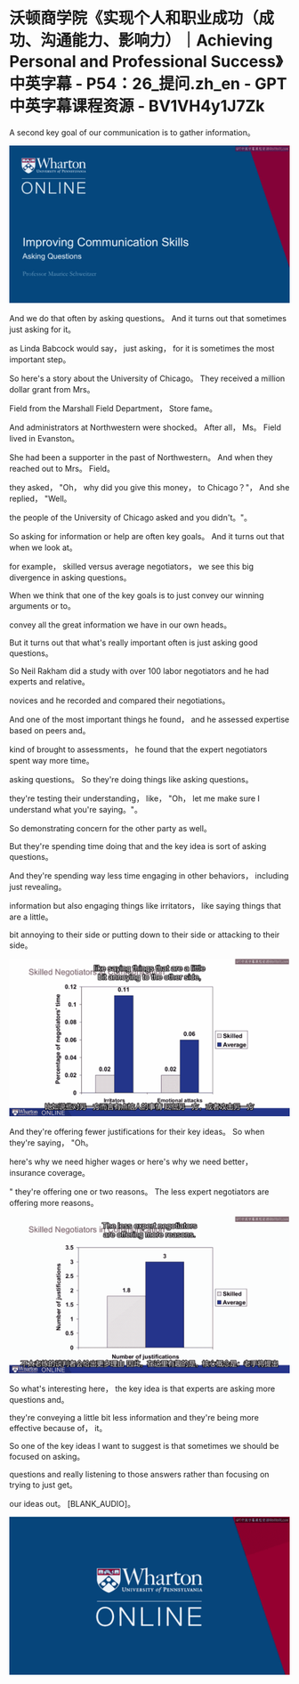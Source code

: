 # 沃顿商学院《实现个人和职业成功（成功、沟通能力、影响力）｜Achieving Personal and Professional Success》中英字幕 - P54：26_提问.zh_en - GPT中英字幕课程资源 - BV1VH4y1J7Zk

 A second key goal of our communication is to gather information。



![](img/549eaef0d5ae1fcabefa11bf4612f9ae_1.png)

 And we do that often by asking questions。 And it turns out that sometimes just asking for it。

 as Linda Babcock would say， just asking， for it is sometimes the most important step。

 So here's a story about the University of Chicago。 They received a million dollar grant from Mrs。

 Field from the Marshall Field Department， Store fame。

 And administrators at Northwestern were shocked。 After all， Ms。 Field lived in Evanston。

 She had been a supporter in the past of Northwestern。 And when they reached out to Mrs。 Field。

 they asked， "Oh， why did you give this money， to Chicago？"， And she replied， "Well。

 the people of the University of Chicago asked and you didn't。"。

 So asking for information or help are often key goals。 And it turns out that when we look at。

 for example， skilled versus average negotiators， we see this big divergence in asking questions。

 When we think that one of the key goals is to just convey our winning arguments or to。

 convey all the great information we have in our own heads。

 But it turns out that what's really important often is just asking good questions。

 So Neil Rakham did a study with over 100 labor negotiators and he had experts and relative。

 novices and he recorded and compared their negotiations。

 And one of the most important things he found， and he assessed expertise based on peers and。

 kind of brought to assessments， he found that the expert negotiators spent way more time。

 asking questions。 So they're doing things like asking questions。

 they're testing their understanding， like， "Oh， let me make sure I understand what you're saying。"。

 So demonstrating concern for the other party as well。

 But they're spending time doing that and the key idea is sort of asking questions。

 And they're spending way less time engaging in other behaviors， including just revealing。

 information but also engaging things like irritators， like saying things that are a little。

 bit annoying to their side or putting down to their side or attacking to their side。



![](img/549eaef0d5ae1fcabefa11bf4612f9ae_3.png)

 And they're offering fewer justifications for their key ideas。 So when they're saying， "Oh。

 here's why we need higher wages or here's why we need better， insurance coverage。

" they're offering one or two reasons。 The less expert negotiators are offering more reasons。



![](img/549eaef0d5ae1fcabefa11bf4612f9ae_5.png)

 So what's interesting here， the key idea is that experts are asking more questions and。

 they're conveying a little bit less information and they're being more effective because of， it。

 So one of the key ideas I want to suggest is that sometimes we should be focused on asking。

 questions and really listening to those answers rather than focusing on trying to just get。

 our ideas out。 [BLANK_AUDIO]。

![](img/549eaef0d5ae1fcabefa11bf4612f9ae_7.png)